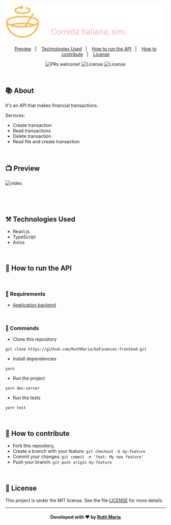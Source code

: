 <h1 align="center">
  <a href="https://github.com/csorlandi/nodejs-concepts">
    <img alt="Logo NodeJS" src="./assets/logo.svg" width="500px" />
  </a>
</h1>

<p align="center">
  <a href="#execution">Preview</a>&nbsp;&nbsp;&nbsp;|&nbsp;&nbsp;&nbsp;
  <a href="#technologies">Technologies Used</a>&nbsp;&nbsp;&nbsp;|&nbsp;&nbsp;&nbsp;
  <a href="#run">How to run the API</a>&nbsp;&nbsp;&nbsp;|&nbsp;&nbsp;&nbsp;
  <a href="#contribute">How to contribute</a>&nbsp;&nbsp;&nbsp;|&nbsp;&nbsp;&nbsp;
  <a href="#license">License</a>
</p>


<p align="center">
 <img src="https://img.shields.io/static/v1?label=PRs&message=welcome&color=FF9000&labelColor=000000" alt="PRs welcome!" />

  <img alt="License" src="https://img.shields.io/badge/Made%20by-Ruth%20Maria-FF9000">

  <img alt="License" src="https://img.shields.io/static/v1?label=license&message=MIT&color=FF9000&labelColor=000000">
</p>

<br>

## :books: About


It's an API that makes financial transactions.

Services:

* Create transaction
* Read transactions
* Delete transaction
* Read file and create transaction

<a id="execution"></a><br>

 ## :tv: Preview

![video](./src/assets/video.gif)

<br>

<a id="technologies"></a><br>

## ⚒️ Technologies Used
  * React.js
  * TypeScript
  * Axios


<a id="run"></a><br>

## 🚀 How to run the API

<br>

### :small_orange_diamond: Requirements

* [Application backend](https://github.com/RuthMaria/GoBarber-backend)

<br>

### :small_orange_diamond: Commands
- Clone this repository

```
git clone https://github.com/RuthMaria/GoFinances-frontend.git
```
- Install dependencies

```
yarn
```

- Run the project

```
yarn dev:server
```

- Run the tests

```
yarn test
```

<br>

## 🎯 How to contribute

- Fork this repository,
- Create a branch with your feature: `git checkout -b my-feature`
- Commit your changes: `git commit -m 'feat: My new feature'`
- Push your branch: `git push origin my-feature`

<a id="license"></a><br>

## :memo: License

This project is under the MIT license. See the  file [LICENSE](LICENSE) for more details.

---

<h4 align="center">
    Developed with ❤️ by <a href="https://www.linkedin.com/in/ruth-maria-9b256071/" target="_blank">Ruth Maria</a>
</h4>
